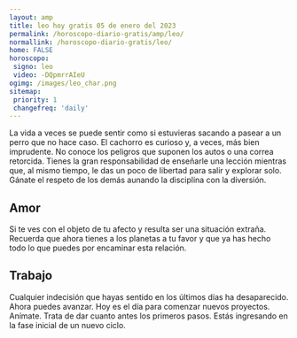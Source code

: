 ```yaml
---
layout: amp
title: leo hoy gratis 05 de enero del 2023 
permalink: /horoscopo-diario-gratis/amp/leo/
normallink: /horoscopo-diario-gratis/leo/
home: FALSE
horoscopo:
 signo: leo
 video: -DQpmrrAIeU
ogimg: /images/leo_char.png
sitemap:
 priority: 1
 changefreq: 'daily'
---
```



La vida a veces se puede sentir como si estuvieras sacando a pasear a un perro que no hace caso. El cachorro es curioso y, a veces, más bien imprudente. No conoce los peligros que suponen los autos o una correa retorcida. Tienes la gran responsabilidad de enseñarle una lección mientras que, al mismo tiempo, le das un poco de libertad para salir y explorar solo. Gánate el respeto de los demás aunando la disciplina con la diversión.

## Amor

Si te ves con el objeto de tu afecto y resulta ser una situación extraña. Recuerda que ahora tienes a los planetas a tu favor y que ya has hecho todo lo que puedes por encaminar esta relación.

## Trabajo

Cualquier indecisión que hayas sentido en los últimos días ha desaparecido. Ahora puedes avanzar. Hoy es el día para comenzar nuevos proyectos. Anímate. Trata de dar cuanto antes los primeros pasos. Estás ingresando en la fase inicial de un nuevo ciclo.